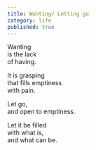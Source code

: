 ```yaml
---
title: Wanting/ Letting go
category: life
published: true
---
```


Wanting  
is the lack  
of having.

It is grasping  
that fills 
emptiness  
with pain.

Let go,  
and open 
to emptiness.

Let it be filled  
with what is,  
and what can be.